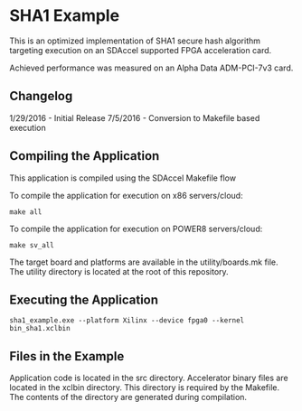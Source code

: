SHA1 Example
===============================

This is an optimized implementation of SHA1 secure hash algorithm targeting
execution on an SDAccel supported FPGA acceleration card.

Achieved performance was measured on an Alpha Data ADM-PCI-7v3 card.

Changelog
----------
1/29/2016 - Initial Release
7/5/2016  - Conversion to Makefile based execution

Compiling the Application
---------------------------
This application is compiled using the SDAccel Makefile flow

To compile the application for execution on x86 servers/cloud:

```
make all
```

To compile the application for execution on POWER8 servers/cloud:
```
make sv_all
```

The target board and platforms are available in the utility/boards.mk file. The utility directory is located at the root of this repository.


Executing the Application
---------------------------
```
sha1_example.exe --platform Xilinx --device fpga0 --kernel bin_sha1.xclbin
```

Files in the Example
---------------------
Application code is located in the src directory.
Accelerator binary files are located in the xclbin directory. This directory is required by the Makefile. The contents of the directory are generated during compilation.
